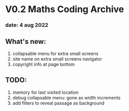 # V0.2 Maths Coding Archive
### date: 4 aug 2022

## What's new:
1. collapsable menu for extra small screens
2. site name on extra small screens navigator
3. copyright info at page bottom

## TODO:
1. memory for last visited location
2. debug collapsable menu: gone as width increments
3. add filters to reveal passage as background